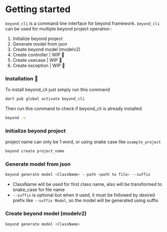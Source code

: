 # Getting started
`beyond_cli` is a command line interface for beyond framework. `beyond_cli` can be used for multiple beyond project operation :
1. Initialize beyond project
2. Generate model from json
3. Create beyond model (modelv2)
4. Create controller | WIP 🚧
5. Create usecase | WIP 🚧
6. Create exception | WIP 🚧

### Installation 🚀
To install beyond_cli just simply run this command
```sh
dart pub global activate beyond_cli
```
Then run this command to check if beyond_cli is already installed
```sh
beyond -v
```

### Initialize beyond project
project name can only be 1 word, or using snake case like `example_project`
```sh
beyond create project_name
```

### Generate model from json
```sh
beyond generate model <ClassName> --path <path to file> --suffix
```
- ClassName will be used for first class name, also will be transformed to snake_case for file name
- `--suffix` is optional but when it used, it must be followed by desired prefix like `--suffix Model`, so the model will be generated using suffix

### Create beyond model (modelv2)
```sh
beyond generate model <ClassName>
```
